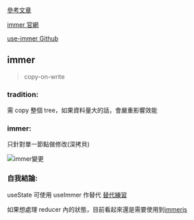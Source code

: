 [參考文章](https://blog.csdn.net/GetIdea/article/details/103770851)

[immer 官網](https://immerjs.github.io/immer/)

[use-immer Github](https://github.com/immerjs/use-immer)

## immer

> copy-on-write

### tradition:

需 copy 整個 tree，如果資料量大的話，會嚴重影響效能

### immer:

只針對單一節點做修改(深拷貝)

![immer變更](https://imgconvert.csdnimg.cn/aHR0cHM6Ly91c2VyLWdvbGQtY2RuLnhpdHUuaW8vMjAxOS8xMC8yMC8xNmRlN2ExNTRjOGIzMGI4?x-oss-process=image/format,png)

### 自我結論:

useState 可使用 useImmer 作替代 [替代練習](https://github.com/janlin002/Job-Demo/blob/master/src/Demo/immer/index.js)

如果想處理 reducer 內的狀態，目前看起來還是需要使用到[immerjs](https://immerjs.github.io/immer/)
